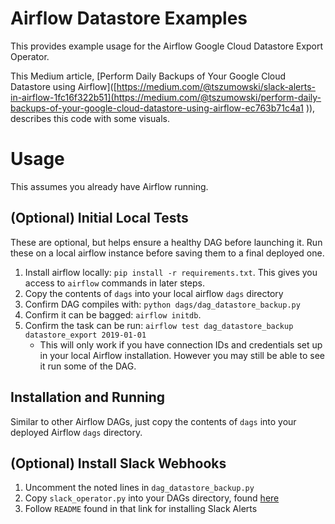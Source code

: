 # Airflow Datastore Examples

This provides example usage for the Airflow Google Cloud Datastore Export Operator. 

This Medium article, [Perform Daily Backups of Your Google Cloud Datastore using Airflow]([https://medium.com/@tszumowski/slack-alerts-in-airflow-1fc16f322b51](https://medium.com/@tszumowski/perform-daily-backups-of-your-google-cloud-datastore-using-airflow-ec763b71c4a1
)), describes this code with some visuals.

# Usage

This assumes you already have Airflow running. 

## (Optional) Initial Local Tests
These are optional, but helps ensure a healthy DAG before launching it. Run these on a local airflow instance before saving them to a final deployed one.

1. Install airflow locally: `pip install -r requirements.txt`. This gives you access to `airflow` commands in later steps.
2. Copy the contents of `dags` into your local airflow `dags` directory
3. Confirm DAG compiles with: `python dags/dag_datastore_backup.py`
4. Confirm it can be bagged: `airflow initdb`.
5. Confirm the task can be run: `airflow test dag_datastore_backup datastore_export 2019-01-01`
    - This will only work if you have connection IDs and credentials set up in your local Airflow installation. However you may still be able to see it run some of the DAG.

## Installation and Running
Similar to other Airflow DAGs, just copy the contents of `dags` into your deployed Airflow `dags` directory.

## (Optional) Install Slack Webhooks
1. Uncomment the noted lines in `dag_datastore_backup.py`
2. Copy `slack_operator.py` into your DAGs directory, found [here](https://github.com/tszumowski/airflow_slack_operator)
3. Follow `README` found in that link for installing Slack Alerts
